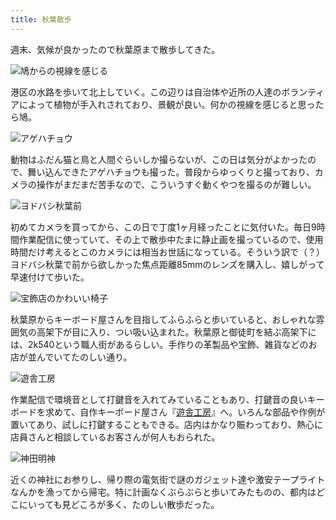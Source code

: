 ```yaml
---
title: 秋葉散歩
---
```

週末、気候が良かったので秋葉原まで散歩してきた。

![](https://lh3.googleusercontent.com/docs/AG8NV2Y-krnUKRbRPq134-BuC9jwjvvFGtbp3O8Z9zrxINIIGARMIZBx2zo-tSAI0znUzWEpXOkjCOFzsoosAcioX0CbJHGdwE_QoRQZ9zA6KMVKpE6MdlG-Y6CRyfEX4uIiNdNXIRWELVd1kDNuFjXAyrcUfph_e3mh7igFiKzBTi9fqJMIed1gwIg7mX2RE3dN1YzfF8P42TEKsXjj8i7AtQejF40uF0rk1w11xutvkYrJ0CLNRiUUO4INaf_DZubHlj_foCVUKgpdMa77Uo1JPgy06dsJASy9Zyqkw5tOlMMH2qeTd-bLhovrdKmLD0gQ5E0HNQ6paQZrHkBW2tWZPWqGNxEMDMEVTnKS21UG7BbHvr5v93my-N1m7NDu_jsMYwmWaI-r28rJUe53Hg_8ccnpJhMeeYn3V1ELWOO8xxFroOEd8DuWdt1wO2LSW_lbqLuReUJCqPGA0TxG9eqBHRfRpnPMcO5Sofdax8HtnNpaXIbk35PKP8KGlwB-SESKlZB5kaOuXe-0_zZWYyTrEVkwWQTlHiXUU-B72P9MOfA4FWvPtNWsf4H4W6xoZQyN4wZTl4CZz4RHGplrIRnaRjA2aYBHkMRl58-k3gznfCHUQLZ2gWUHqczuTt-MIDFk1eIIdZyuY8FbRf89g7gql-WztxA4VEhPWaP-Kouu6CN9KhDlIuB42DgCPMnxCdBhXXJtEsC7sK3zW-sY-00NDxNUPcYbtRXPafzanzabXyZosRmkfo2COM9wIGEzE3HVYDFFgqWQE8CJIfjUiPjIcxOklGgLYNLXXPG4W8zzCNL5FkbvSCv2Qm_JzBs6Q3Iym9e36tT4kVqiFpuGuCCq8JAfYoRO51N9AzMcVVCAHqDB5Jc6xJwRRLDZstNYaNgqf8tb8Gtshr179UAAYeQuCuaL-q9jMJ3u-cdg9noOV93J90R1pslSql6a45dRrKrtasNyGTDptafJpd8ccc_Fvt7c4Avuhl_cjHg6bYgvAgAd8vFeHjEHqy_OZCuDIrqx6ZYHZdPQ7ln9pnjc0mWQQY2U6UVRBo7be_jjV5vrI2ugymo6mj4SWYZZ1UXrN_XKvot8jEfLNvUX9Y3_enxvMy5l0-NHkM3sybN-XZTCkW6Y1Q4RCxGXCEQIWN6Y62Kuhe6oPHp0enlRNg8vy0gMgZgKAl9uVfcddN2WUk1CChR60sDCC8f91pedy5VuonBSYfbJ-wvAWCEQoFU6U3eEO6u3qpCKc16b5ohEVkrSJp3oEgU7zA "鳩からの視線を感じる")

港区の水路を歩いて北上していく。この辺りは自治体や近所の人達のボランティアによって植物が手入れされており、景観が良い。何かの視線を感じると思ったら鳩。

![](https://lh3.googleusercontent.com/docs/AG8NV2Ylt5K8AqrNoiVJhkbFhKXfWeVj_VAifUcbtekbGepOV5wdpHjTYgmWub6bh7Doi0W5hPnKrBWjC84P4svzuc0OzTTRCTSl41dU3mf1RHli0yVZWbHpg-L5_Cs8bjjo3HFF_kDN6Vionmv0GZ_I3uNRoVyuChazFS-xNjC0Nf_ydZTn6ttzg7nE6dQQtT8i7Lj0n7xEu36b_kBz9t_Xpri8bQvlAuxNfA5vuYVhAKHb2nBWU-fmlbJ26qlHoGP-lokkEF8KOBmBJelt-49B_yfMw1pFT3gN9Gz6FlScWGreD7BUNmJWlzlWTYf04_F5c2x_4adlkH2XLvS24PzFjM32Xj8AX0qdLu8ZNPYctvNdhMNeGADwSDKW8a_HYE6bOFd7rMrknMl5HB8BSnjusxSqmsVsX3Hczz_ilOtc-nwVXyCoIhH44KCrUO49fIwuOPw128gHRoK_2f8bBWIuA-_jHetmR3G8_9ke1Wi5L7MiFVIUaKAnz4315kl5CoX5R3c0X3X-yoKJMNzDIW2wB5GaQDCGq_eiytDc1D7rsa_NgqItPZB1BbRE2Irf-gWyq3lHoIGM8r3Y9zCSK79q_nMQJn99PCM6qBEx1WkAnhhi92TI6n0Rrz38VrWlMoiz-QPcWRiNeFFyPb_jv3KzQAw4Cd4HVAZcL0dS7c9o_i9ujubnNeO6Sn3skr3iCml7vm6UKkod3NwNcL4VXpR7muAXaQVfM2C-_SqdNBF07ru-UFOGuKYafyGNPBjIPPDDchqaV9KFHi1D7rW1zCFJPCGF9WBZ5mYEgAt0YRJKK-kk4HlUiEpfvzDN6LEjM4uvGPoyzu3oZgrNq3e7UmIac1Ux_gxB-2f58NQF7eKpW1rYmuZVNTRiUSXAF0Avrr8o4CSy_SXGbIFV7xy3dan36h-wmNiPUSRz4moGfAPSjodvcTveD7nckb8CXXhW3zHEHo6g3QvPe-xARs6woEmJAm865CW7eleBnjgPxe3ja6CqkbYuDTMHCHKWDSBfzkwn1kqSsw-MJ-geHRah2rJAzte79mf9cXaqaKalgFh6_PScuogc2InFQ-pkTO4VVNAq1h6K6GuMsoMVwlpVSTURl-Rtuv_LgG8zHGeXsffNJJBejZp4IJMwp3uhb23NiSpRFP3nM_jsdmHWtwN6C4HoZ_N6vJbMoyxmNRjcSUSdRMBV8mVk26XNWB1tgEiyqfoWey-9O9HzfIZGFLNZBF86XLi3TEMqbE90TcdAKDD7ePmfAusbAQ "アゲハチョウ")

動物はふだん猫と鳥と人間ぐらいしか撮らないが、この日は気分がよかったので、舞い込んできたアゲハチョウも撮った。普段からゆっくりと撮っており、カメラの操作がまだまだ苦手なので、こういうすぐ動くやつを撮るのが難しい。

![](https://lh3.googleusercontent.com/docs/AG8NV2a16EhzXGWGFCjL5QDWyuxTcu6KN3XjDGdWKKO85fyLBfPG5IqQXj9l7NT7qK8j4r8vQ55jtKxkSlYYPvBlR3zJn60XdrbKpvK9O5HIxHR5lo5wI0JdS7nYcbb_NAR8QndtTnZGPyBAA5fi34aX4JxtdnVndFagIdo6AdymG1qn6vI90tAWsW4tXnOUiCxHM-6qYRcfjjDKoSRnDEah5h8Ge-TXwm413zQMauWFisbkx4OlNmHII80HoFFvaFgZUtyTfWIAsxzZ_L7xmVQEBh1S0sz7ufSL3ZZareAw-UFPncLHvylET-3H4-s3SxH8pkeX6pCxWXanf-vm9H1PI4yd2TMXNsklhi9a5N9YpZDwC-bXCBJ7Z153oxwL2YPehgfnDHr8FDOP8Z8c3np0Ne4KvCprBHwOQADJnB5NWBlbubSUkuxrKr9q7FXpskQTpRNT2WovP8fRT5e_ifpqFaIqoT7Hd9Ju7z4Kg67ZQiqbMVa1VVUabwuiU9FdUAzoRupGhUGbrvxSabD68WCokR7z6BDzd7eP_sESBU8587fhOt4pdi3VmJqW2WxwokmovB6XCLvczc9fpO2OjpPVSyZgN0SRToK8hUVJU3oMbGfCyYA3qd7cUtPAvhnNZ-3iM0Xd2-Dq-4ywCQKKjMCD03qqfzXmcFqP9O59c8dKut4jHTlJ0aijwh0dQgQB0g77CWRokbUf801edfihFNmtiPX-eP_uAJrcFiSIifjXRimj9FOU4Imul8Ejplmm5twCq_HXGF2Giaw6I4YuesZDl-T14k6KKFuI6UfnW5VRpOS8KEf-44jfS75gInIXsSQJ4HP4o2qNwPX_yKB_RW6E0mCbh0qFXnRrXlTC-rK5wPqB93Rh5FkU9R1T21XEDKilKRK2gzrvw3wCVhvUoiJf1rUjapx1WvzXV5XyADl5awrsCGByxJFutWnXEXU3Zx1bl1kxh4sQqUWnG9oojVjK1_pTtPzQTLRV53SmvDamTAklD8BxlYK7WAcOZxBIfZ6VZLc_X7g03gOyeaViEW0H-ZYMg3eXqGQelKpLhAN7kah_J_FnkWYP8eoKKqOoL2u_RWMAFNTG0xvRyvnuM7JuVrFwnU_rPZpvcBF6HgTafy29-VPeqY0r008LyPGhI3YGs3cZremT4kBypjr9cOTbr_EPWlu-iYtXpyVJZ0o_7NQsX6p00gFJp_eikk_zfvi8sUyMp4044GDA-V2c5brlA5PJkleAjVRPb5UZ1Yc_IrKYFXf5Kg "ヨドバシ秋葉前")

初めてカメラを買ってから、この日で丁度1ヶ月経ったことに気付いた。毎日9時間作業配信に使っていて、その上で散歩中たまに静止画を撮っているので、使用時間だけ考えるとこのカメラには相当お世話になっている。そういう訳で（？）ヨドバシ秋葉で前から欲しかった焦点距離85mmのレンズを購入し、嬉しがって早速付けて歩いた。

![](https://lh3.googleusercontent.com/docs/AG8NV2a3hvOssEub0nyxrXU8xSGUzk0iXbN9rgUYIhphoyfbqsnG7DOqpkgDFRAmFWE3iS3Q2S2l58XQkYS6SfAYTEOMKxqV2bAYVVnsdl86cIL7ardx2b6EE2Xlm6EqXCvX90lJ-0tXGkh6uCUduUB-iFAsPTJRc8Qiv_b8XiX_pQN8XS_-kVOfAwqWSZIO4xIyAoHi6OH0Re790R_5tdUPBCNObiKZGqT2TNP0O0_nG50V0vsO5NBj5sowo6AypSi-k6uGjIqUQyuw5boW4zSlJB3vV5JJSDMZFPu0ZppQSNDSlLOuI6SR1U4qy4H2qOBY0P29Gd1ZBQ49dkkGEVEJyT1SQMvZixTV7q-lRA3VLJz2d7nKVQN_Wrwt45UbxfC2QMn55UKH09FB5qdHqPaLZTQYFlsIX953rAwLsH7V4jhM7HHT4kUCtfi7W4msZ66iGFBMtv9tjWQgwC9jPzgZ3vCL43VJ9VRAEm-D-Oz0XR_aD5PDBnYDjMU__nqsc2K8Ilvn_BGqCcJ_v20ya-fqoKh-AkcoAYxkpfCmuPPCxZTMY_4Gru6zBXC6YhcHyfNql-IYoBdflOjlPyPU8sXW84sbLDPsKeKdekSKhPjfTpybZR8K4dk86ViGcTW5UjpZT3cIr2sXJY6-CcWCuTZA0OfG7jUhwNTR9C7JvXTEkHj-HOPtgxOpvav727FZrM02XfOTcmGYXGGwBhaabBZo6h4zPYZU2_TBb3M9NZRgx1GwCnpbErz_E4zbEUPjMLL8anS-rOXq4MpsLELLHwNRsLDFKqmk9nzQNtrifZounYijsLLswA2zJ-Ix88eI1gNYIjsG6vsWzqlx70MATKK7wjIXOps0Geco8IzChof9S_huFzQOh20sJZBto6EyQ-rG-gJnBWjbqaU9RZR2Of2ispzec58y-B-NWdJZvdozJ--srOowF8RiNV8o_DIQxMP43X8mUu4GEB3Oq-GRVb41xtPUo8FQt8YZWDUWAaWotAjwpBGBSp8HO-9QP5pkj32zQQLMRjRtqUdcftJaMphEggmTeNhxuSGK84ic0dgBnzYfqTrc-2x50WMPTDVYe8zMyZCaZKLzdYi62--Va2qndroTFH0Cz0MkRQLitqY_am0CQHS89SnDm976g0yKHqXPIXPA0pdIICm-7Xfz1nI2dCgNUYzoZf3jSSsgFmxTcObx6pwTMLS6xgW3_HiniT1MmfWX_ZDcmjINawHOkwGuIyHeJKx8Am60AXM1cTG5cvP4RUHspQ "宝飾店のかわいい椅子")

秋葉原からキーボード屋さんを目指してふらふらと歩いていると、おしゃれな雰囲気の高架下が目に入り、つい吸い込まれた。秋葉原と御徒町を結ぶ高架下には、2k540という職人街があるらしい。手作りの革製品や宝飾、雑貨などのお店が並んでいてたのしい通り。

![](https://lh3.googleusercontent.com/docs/AG8NV2asHXPprRATFpFfH9wF5uZLgdM7m-dzXMO8Rbl6KvrkCyo6fu7YimW6jtwPVxbfXhUsnFDfNUu19TlnJAAwZxAJNKQNaYaff819udm7YaBtT2zfY-kBXFypdzDHvc-ZKxXeObptaYwct1wnS-6pszTX5SEoks_mLXmzUTpTq2AwPQ_5n8JzKTmqJ0ISxq7X-rhoJhD-6DYdb6Tl1YuAMglqOo6sjC5VG7UIhYx6PCORXVPkdFXHSGxWY4HoayqIGrngnhKMNt1Xb_1ZagiuEHNIuahgBnWUCVnGtYDEnlEyWjGrPR7vS_On2BzPNq0guAVWlL0QcixDGfjVqWDanCoDQZbCrAkZvLtTiWlJV0LlO6Ow6-4GaKZ2K917oprMvQ9Ueaoyp-hG4sST7mo1b0XV1Ofrm0S1YESQRZnD4KNZBXknpVc764vJXJqewPPsRE2_cwt43VSXCq-A2b0DLsLjvbkIR4g2Rx8q0FVZ08N0s6K1TeEQS6t32DWySH4ElZf6LWMkeBT8r7e6PuPR8P213_LHs-sfU7FfYjzJhZ6OkDHTzWnkOSUymLfkexp0DRxozy4FGUHP-Tkrhb-7pvhK1BMa3C7fxxKCCYhf9LvGBrCJ9IcojdatFp0RG3Dh1azFOVlBJlQiSw9b6M6CuJkOxc-WW0xPlRrYHc4VR_G7-_khQIXgdq0V_z9t38bxlPT58Z9g9aa9dBB2LGX2a-Ft3ZefNV2PHePumTVREJNt0Nd8Ep-ihfrxVh1rsqK7H8HuDkN6jwMs-M08HCglnMN6vZ0bWHsVPP5ksttlWqw-7wfaEnJPry2uUpf45m49mqz8JpBYLnSDEgJW9ou5cphiUv_-M2Y0tSioVWrAnQGhFy4uuYnWqlyan2MWfeRr46ogh6itYCNX8fEOWkuebBNsP_3wH_wVQhC6dD3u46cD5dWwPJOpjeoVjx65CXJv3v3SGEx5s-lMZ1pL49QyrA1AiRl5NpCkS-RzvPsyQ-2Cnk-10WbJLhUTexBe2VUKCcVb7q45H5o1yoFj7LCqOXFCEPAXy6boKBPKMRSSvFnqqYH8KCeTO4U3dhgMtjf1lK-9bufhYCMkxEI-c0b0UyPvgvyoS_sAPPhYJSiDWLm4ZO33ANfnX1ff2mlrsb1CSotpOFAEFfLS7DcqEDWnd0BZ83W0SyADnGI1MqtQhra-leUSD1m6_RkfLG3BSoE2ncFv-XHZh760XQgoZ3x5U6pkuHiiR5mXyKlouORNknHmTnHF6Q "遊舎工房")

作業配信で環境音として打鍵音を入れてみていることもあり、打鍵音の良いキーボードを求めて、自作キーボード屋さん『[遊舎工房](https://yushakobo.jp/)』へ。いろんな部品や作例が置いてあり、試しに打鍵することもできる。店内はかなり賑わっており、熱心に店員さんと相談しているお客さんが何人もおられた。

![](https://lh3.googleusercontent.com/docs/AG8NV2YeFXXevJE_qrbjGKO9nqVHDORmu6V1qxiWy4qu0hz4caVA_HXhm5KryUCkXo-0KIg147OCWtl3oWkzqqFREPkFJOtJCUnWv7aW4ZgL1TI2qA3o4Kb8I9d0rkxrBmnXEvSoGlOutZNbuIafxkYLp1iYE1RtxKWAQA07EVP4cgH9OC5KbaT1S_NJGlrzruO-IHQJ1DorfsUByaA_nxjnB2X9BIwPZFbJdZDaDHfj1oMnzdU4MEgelSJ5qe9z-Le3s1kvewuxCFSo21fShaNSXLOr0yLXQ0NzZQpU6JYAc2si1B-csHG6fmyUDAX33KHheXpxJkji4ASfms-L4BTbRH_fdmmsuWj05YG-n90pRocFnbNY6Xmg3MRhFNPPcnHXplT6No0kV-N2oopzMp6yQhujH6zx9TTUiHk_Mu23e95nMHNGycF5c9k_QPjENkGJURYbH8h42AcWIMOLGElHl2L9l8QGXdZfJbySBbEn3FmdupnN_4RqV5PvmgMr8E8eX1isgQ9Dp56janvlJKl85SpBsz0MQwzqBdMLcqqmtDUaUnWZByYTwxnkFR4ncpqstFHdYs1oGzMkqsCozjdDKah5c72LwU2r2X8lbmJyanXtGrWIN3rhQEXMfAIHkO_UDMPSZMPSbEkp_7OTZoDpQ35EUhsoBMMIK__HWDJ0pJ8GYy1cSwjFWTF4IKmyxa1TP-9q6gg6Uo-8smZ-sgQupWoGMISChamyq0JNsJSYPUrOc-z_oW2PaNiQ_ncIhMyZFFHf8SMhFf5upgDuOhTKh38aYy5ouaMWm1BUxQr48uKl4ZELVhvNbyi5nATd0Z-uNM_6gqoLseTdO3pfBqoOCUbqC2sznH3AFwlJD2lC6FmF1g_OpbJ0zN8upYRZpD0exueRH7ZqgAlJlm6KaUEM7iuRd4Wi5E8mdqQVVVewQOlg_Pp1jGxq87OwV3cbsTUEaCyER06TOVm6yx2YOCgVQdmMR3o3zfJHZSS3fkotzeJAgaT40D6QqFNsI5ZWeTqScQm70qaKHjqjYxMzwfDcXwIECMOOVKXiu8ERD57gw-s0pNgyBqRVmt0uo9CMcrtLHH08EXNJMy_C_-T0Z9z1bf2A9XwZ6ppAL6vjmyxbb-6av4BR1NtuvJt4kTBDMTIJE9PeRncDFZ2CTxGjYt08XiTxg-vVmKjcfwjag562I-KYAcYqbENSj54ht6C395tL6CAU5TB1sMbXfv6FvdjJpvkjFfRwkZDVdn0RVW2pKlijPwOr1A "神田明神")

近くの神社にお参りし、帰り際の電気街で謎のガジェット達や激安テープライトなんかを漁ってから帰宅。特に計画なくぶらぶらと歩いてみたものの、都内はどこにいっても見どころが多く、たのしい散歩だった。
